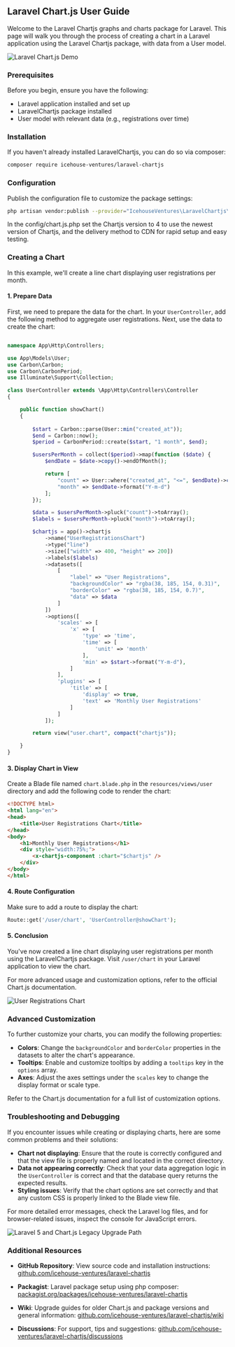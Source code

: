 ## Laravel Chart.js User Guide

Welcome to the Laravel Chartjs graphs and charts package for Laravel. This page will walk you through the process of creating a chart in a Laravel application using the Laravel Chartjs package, with data from a User model.

![Laravel Chart.js Demo](/laravel-chartjs/images/laravel-8-welcome.png)

### Prerequisites

Before you begin, ensure you have the following:

- Laravel application installed and set up
- LaravelChartjs package installed
- User model with relevant data (e.g., registrations over time)

### Installation

If you haven't already installed LaravelChartjs, you can do so via composer:

```bash
composer require icehouse-ventures/laravel-chartjs
```

### Configuration

Publish the configuration file to customize the package settings:

```bash
php artisan vendor:publish --provider="IcehouseVentures\LaravelChartjs\Providers\ChartjsServiceProvider" --tag="config"
```

In the config/chart.js.php set the Chartjs version to 4 to use the newest version of Chartjs, and the delivery method to CDN for rapid setup and easy testing.

### Creating a Chart

In this example, we'll create a line chart displaying user registrations per month.

#### 1. Prepare Data

First, we need to prepare the data for the chart. In your `UserController`, add the following method to aggregate user registrations. Next, use the data to create the chart:

```php

namespace App\Http\Controllers;

use App\Models\User;
use Carbon\Carbon;
use Carbon\CarbonPeriod;
use Illuminate\Support\Collection;

class UserController extends \App\Http\Controllers\Controller
{

    public function showChart()
    {
    
        $start = Carbon::parse(User::min("created_at"));
        $end = Carbon::now();
        $period = CarbonPeriod::create($start, "1 month", $end);

        $usersPerMonth = collect($period)->map(function ($date) {
            $endDate = $date->copy()->endOfMonth();

            return [
                "count" => User::where("created_at", "<=", $endDate)->count(),
                "month" => $endDate->format("Y-m-d")
            ];
        });

        $data = $usersPerMonth->pluck("count")->toArray();
        $labels = $usersPerMonth->pluck("month")->toArray();

        $chartjs = app()->chartjs
            ->name("UserRegistrationsChart")
            ->type("line")
            ->size(["width" => 400, "height" => 200])
            ->labels($labels)
            ->datasets([
                [
                    "label" => "User Registrations",
                    "backgroundColor" => "rgba(38, 185, 154, 0.31)",
                    "borderColor" => "rgba(38, 185, 154, 0.7)",
                    "data" => $data
                ]
            ])
            ->options([
                'scales' => [
                    'x' => [
                        'type' => 'time',
                        'time' => [
                            'unit' => 'month'
                        ],
                        'min' => $start->format("Y-m-d"),
                    ]
                ],
                'plugins' => [
                    'title' => [
                        'display' => true,
                        'text' => 'Monthly User Registrations'
                    ]
                ]
            ]);

        return view("user.chart", compact("chartjs"));

    }
}
```

#### 3. Display Chart in View

Create a Blade file named `chart.blade.php` in the `resources/views/user` directory and add the following code to render the chart:

```html
<!DOCTYPE html>
<html lang="en">
<head>
    <title>User Registrations Chart</title>
</head>
<body>
    <h1>Monthly User Registrations</h1>
    <div style="width:75%;">
        <x-chartjs-component :chart="$chartjs" />
    </div>
</body>
</html>
```

#### 4. Route Configuration

Make sure to add a route to display the chart:

```php
Route::get('/user/chart', 'UserController@showChart');
```

#### 5. Conclusion

You've now created a line chart displaying user registrations per month using the LaravelChartjs package. Visit `/user/chart` in your Laravel application to view the chart.

For more advanced usage and customization options, refer to the official Chart.js documentation.

![User Registrations Chart](/laravel-chartjs/images/laravel-demo-user-chart.png)

### Advanced Customization

To further customize your charts, you can modify the following properties:

- **Colors**: Change the `backgroundColor` and `borderColor` properties in the datasets to alter the chart's appearance.
- **Tooltips**: Enable and customize tooltips by adding a `tooltips` key in the `options` array.
- **Axes**: Adjust the axes settings under the `scales` key to change the display format or scale type.

Refer to the Chart.js documentation for a full list of customization options.

### Troubleshooting and Debugging

If you encounter issues while creating or displaying charts, here are some common problems and their solutions:

- **Chart not displaying**: Ensure that the route is correctly configured and that the view file is properly named and located in the correct directory.
- **Data not appearing correctly**: Check that your data aggregation logic in the `UserController` is correct and that the database query returns the expected results.
- **Styling issues**: Verify that the chart options are set correctly and that any custom CSS is properly linked to the Blade view file.

For more detailed error messages, check the Laravel log files, and for browser-related issues, inspect the console for JavaScript errors.

![Laravel 5 and Chart.js Legacy Upgrade Path](/laravel-chartjs/images/laravel-5-welcome.png)


### Additional Resources

- **GitHub Repository**: View source code and installation instructions: [github.com/icehouse-ventures/laravel-chartjs](https://github.com/icehouse-ventures/laravel-chartjs)

- **Packagist**: Laravel package setup using php composer: [packagist.org/packages/icehouse-ventures/laravel-chartjs](https://packagist.org/packages/icehouse-ventures/laravel-chartjs)

- **Wiki**: Upgrade guides for older Chart.js and package versions and general information: [github.com/icehouse-ventures/laravel-chartjs/wiki](https://github.com/icehouse-ventures/laravel-chartjs/wiki)

- **Discussions**: For support, tips and suggestions: [github.com/icehouse-ventures/laravel-chartjs/discussions](https://github.com/icehouse-ventures/laravel-chartjs/discussions)
